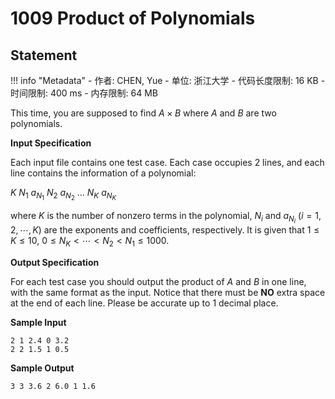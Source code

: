 
# 1009 Product of Polynomials

## Statement

!!! info "Metadata"
    - 作者: CHEN, Yue
    - 单位: 浙江大学
    - 代码长度限制: 16 KB
    - 时间限制: 400 ms
    - 内存限制: 64 MB

This time, you are supposed to find $A\times B$ where $A$ and $B$ are two polynomials.

**Input Specification**

Each input file contains one test case. Each case occupies 2 lines, and each line contains the information of a polynomial:

$K$ $N_1$ $a_{N_1}$ $N_2$ $a_{N_2}$ ... $N_K$ $a_{N_K}$

where $K$ is the number of nonzero terms in the polynomial, $N_i$ and $a_{N_i}$ ($i=1, 2, \cdots , K$) are the exponents and coefficients, respectively.  It is given that $1\le K \le 10$, $0 \le N_K < \cdots < N_2 < N_1 \le 1000$.  


**Output Specification**

For each test case you should output the product of $A$ and $B$ in one line, with the same format as the input.  Notice that there must be **NO** extra space at the end of each line.  Please be accurate up to 1 decimal place. 

**Sample Input**
```plaintext
2 1 2.4 0 3.2
2 2 1.5 1 0.5
```

**Sample Output**
```plaintext
3 3 3.6 2 6.0 1 1.6
```

